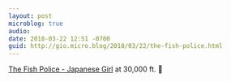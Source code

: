 ```yaml
---
layout: post
microblog: true
audio: 
date: 2018-03-22 12:51 -0700
guid: http://gio.micro.blog/2018/03/22/the-fish-police.html
---
```

 [The Fish Police - Japanese Girl](https://itunes.apple.com/us/album/japanese-girl/396881972?i=396881996) at 30,000 ft. 🎵
